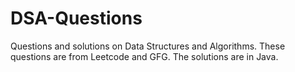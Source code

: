 # DSA-Questions
Questions and solutions on Data Structures and Algorithms.
These questions are from Leetcode and GFG.
The solutions are in Java.
